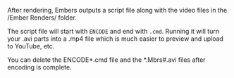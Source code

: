 After rendering, Embers outputs a script file along with the video files in the /Ember Renders/ folder.

The script file will start with `ENCODE` and end with `.cmd`. Running it will turn your .avi parts into a .mp4 file which is much easier to preview and upload to YouTube, etc.

You can delete the ENCODE\*.cmd file and the \*.Mbrs#.avi files after encoding is complete.
